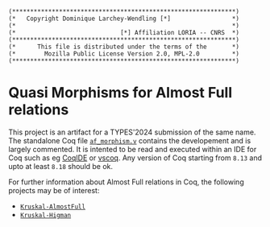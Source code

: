```
(**************************************************************)
(*   Copyright Dominique Larchey-Wendling [*]                 *)
(*                                                            *)
(*                             [*] Affiliation LORIA -- CNRS  *)
(**************************************************************)
(*      This file is distributed under the terms of the       *)
(*        Mozilla Public License Version 2.0, MPL-2.0         *)
(**************************************************************)
```

# Quasi Morphisms for Almost Full relations

This project is an artifact for a TYPES'2024 submission of the
same name. The standalone Coq file [`af_morphism.v`](af_morphism.v)
contains the developement and is largely commented. It is intented
to be read and executed within an IDE for Coq such 
as eg [CoqIDE](https://coq.inria.fr/download) or 
[vscoq](https://github.com/coq-community/vscoq). Any version
of Coq starting from `8.13` and upto at least `8.18` should
be ok.

For further information about Almost Full relations in Coq,
the following projects may be of interest:
- [`Kruskal-AlmostFull`](https://github.com/DmxLarchey/Kruskal-AlmostFull)
- [`Kruskal-Higman`](https://github.com/DmxLarchey/Kruskal-Higman)

